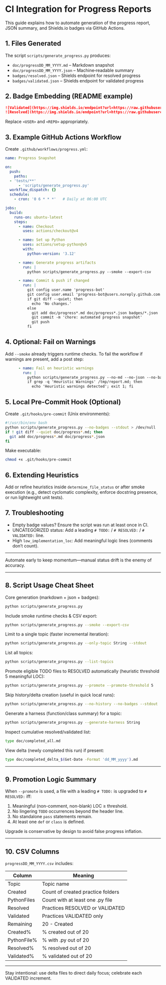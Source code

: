 # CI Integration for Progress Reports

This guide explains how to automate generation of the progress report, JSON summary, and Shields.io badges via GitHub Actions.

## 1. Files Generated

The script `scripts/generate_progress.py` produces:

- `doc/progressDD_MM_YYYY.md` – Markdown snapshot
- `doc/progressDD_MM_YYYY.json` – Machine‑readable summary
- `badges/resolved.json` – Shields endpoint for resolved progress
- `badges/validated.json` – Shields endpoint for validated progress

## 2. Badge Embedding (README example)

```markdown
![Validated](https://img.shields.io/endpoint?url=https://raw.githubusercontent.com/<USER>/<REPO>/main/badges/validated.json)
![Resolved](https://img.shields.io/endpoint?url=https://raw.githubusercontent.com/<USER>/<REPO>/main/badges/resolved.json)
```

Replace `<USER>` and `<REPO>` appropriately.

## 3. Example GitHub Actions Workflow

Create `.github/workflows/progress.yml`:

```yaml
name: Progress Snapshot

on:
  push:
    paths:
  - 'tests/**'
      - 'scripts/generate_progress.py'
  workflow_dispatch: {}
  schedule:
    - cron: '0 6 * * *'   # Daily at 06:00 UTC

jobs:
  build:
    runs-on: ubuntu-latest
    steps:
      - name: Checkout
        uses: actions/checkout@v4

      - name: Set up Python
        uses: actions/setup-python@v5
        with:
          python-version: '3.12'

      - name: Generate progress artifacts
        run: |
          python scripts/generate_progress.py --smoke --export-csv

      - name: Commit & push if changed
        run: |
          git config user.name 'progress-bot'
          git config user.email 'progress-bot@users.noreply.github.com'
          if git diff --quiet; then
            echo 'No changes.'
          else
            git add doc/progress*.md doc/progress*.json badges/*.json
            git commit -m 'chore: automated progress snapshot'
            git push
          fi
```

## 4. Optional: Fail on Warnings

Add `--smoke` already triggers runtime checks. To fail the workflow if warnings are present, add a post step:

```yaml
      - name: Fail on heuristic warnings
        run: |
          python scripts/generate_progress.py --no-md --no-json --no-badges --smoke --stdout > /tmp/report.md
          if grep -q 'Heuristic Warnings' /tmp/report.md; then
            echo 'Heuristic warnings detected'; exit 1; fi
```

## 5. Local Pre-Commit Hook (Optional)

Create `.git/hooks/pre-commit` (Unix environments):

```bash
#!/usr/bin/env bash
python scripts/generate_progress.py --no-badges --stdout > /dev/null
if ! git diff --quiet doc/progress*.md; then
  git add doc/progress*.md doc/progress*.json
fi
```

Make executable:

```bash
chmod +x .git/hooks/pre-commit
```

## 6. Extending Heuristics

Add or refine heuristics inside `determine_file_status` or after smoke execution (e.g., detect cyclomatic complexity, enforce docstring presence, or run lightweight unit tests).

## 7. Troubleshooting

- Empty badge values? Ensure the script was run at least once in CI.
- UNCATEGORIZED status: Add a leading `# TODO:` / `# RESOLVED:` / `# VALIDATED:` line.
- High `low_implementation_loc`: Add meaningful logic lines (comments don’t count).

---

Automate early to keep momentum—manual status drift is the enemy of accuracy.

---

## 8. Script Usage Cheat Sheet

Core generation (markdown + json + badges):

```bash
python scripts/generate_progress.py
```

Include smoke runtime checks & CSV export:

```bash
python scripts/generate_progress.py --smoke --export-csv
```

Limit to a single topic (faster incremental iteration):

```bash
python scripts/generate_progress.py --only-topic String --stdout
```

List all topics:

```bash
python scripts/generate_progress.py --list-topics
```

Promote eligible TODO files to RESOLVED automatically (heuristic threshold 5 meaningful LOC):

```bash
python scripts/generate_progress.py --promote --promote-threshold 5
```

Skip history/delta creation (useful in quick local runs):

```bash
python scripts/generate_progress.py --no-history --no-badges --stdout
```

Generate a harness (function/class summary) for a topic:

```bash
python scripts/generate_progress.py --generate-harness String
```

Inspect cumulative resolved/validated list:

```bash
type doc/completed_all.md
```

View delta (newly completed this run) if present:

```bash
type doc/completed_delta_$(Get-Date -Format 'dd_MM_yyyy').md
```

---

## 9. Promotion Logic Summary

When `--promote` is used, a file with a leading `# TODO:` is upgraded to `# RESOLVED:` iff:

1. Meaningful (non-comment, non-blank) LOC ≥ threshold.
2. No lingering `TODO` occurrences beyond the header line.
3. No standalone `pass` statements remain.
4. At least one `def` or `class` is defined.

Upgrade is conservative by design to avoid false progress inflation.

---

## 10. CSV Columns

`progressDD_MM_YYYY.csv` includes:

| Column | Meaning |
|--------|---------|
| Topic | Topic name |
| Created | Count of created practice folders |
| PythonFiles | Count with at least one .py file |
| Resolved | Practices RESOLVED or VALIDATED |
| Validated | Practices VALIDATED only |
| Remaining | 20 - Created |
| Created% | % created out of 20 |
| PythonFile% | % with .py out of 20 |
| Resolved% | % resolved out of 20 |
| Validated% | % validated out of 20 |

---

Stay intentional: use delta files to direct daily focus; celebrate each VALIDATED increment.
